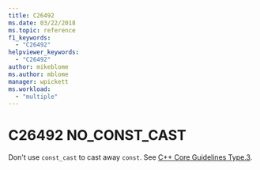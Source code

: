 ```yaml
---
title: C26492
ms.date: 03/22/2018
ms.topic: reference
f1_keywords:
  - "C26492"
helpviewer_keywords:
  - "C26492"
author: mikeblome
ms.author: mblome
manager: wpickett
ms.workload:
  - "multiple"
---
```

# C26492 NO_CONST_CAST

Don't use `const_cast` to cast away `const`. See [C++ Core Guidelines Type.3](https://github.com/isocpp/CppCoreGuidelines/blob/master/CppCoreGuidelines.md#SS-type).
